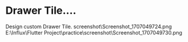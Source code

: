 # Drawer Tile....
Design custom Drawer Tile.
screenshot\Screenshot_1707049724.png
E:\Influx\Flutter Project\practice\screenshot\Screenshot_1707049730.png
